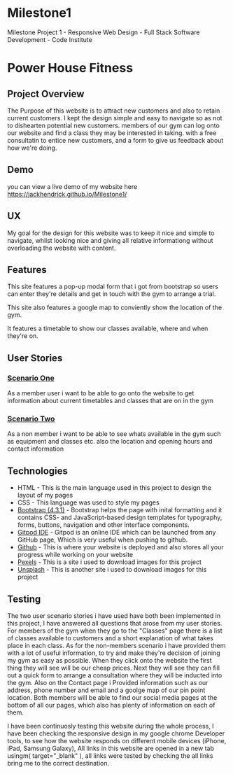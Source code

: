 # Milestone1
Milestone Project 1 - Responsive Web Design - Full Stack Software Development - Code Institute 

<h1>Power House Fitness</h1>

<h2><b>Project Overview</b></h2>

<p>The Purpose of this website is to attract new customers and also to retain current customers. 
I kept the design simple and easy to navigate so as not to dishearten potential new customers. 
members of our gym can log onto our website and find a class they may be interested in taking.
with a free consultatin to entice new customers, and a form to give us feedback about how we're doing.</p>

<h2><b>Demo</h2></b>

<p>you can view a live demo of my website here <a href="https://jackhendrick.github.io/Milestone1"> https://jackhendrick.github.io/Milestone1/</a></p>


<h2><b>UX</b></h2>

<p>My goal for the design for this website was to keep it nice and simple to navigate, whilst looking nice and 
giving all relative informationg without overloading the website with content.</p>

<h2>Features</h2>
<p>This site features a pop-up modal form that i got from bootstrap so users can enter they're details and get in touch with the gym to arrange a trial.</p>
<p>This site also features a google map to conviently show the location of the gym.</p>
<p>It features a timetable to show our classes available, where and when they're on.</p>

<h2><b>User Stories</b></h2>

<h3><u>Scenario One</u></h3>

<p>As a member user i want to be able to go onto the website to get information about current timetables and classes that are on in the gym</p>

<h3><u>Scenario Two</h3></u>

<p>As a non member i want to be able to see whats available in the gym such as equipment and classes etc. also the location and opening hours and contact information</p>

<h2><b>Technologies</b></h2>

<ul>
<li>HTML - This is the main language used in this project to design the layout of my pages</li> 
<li>CSS - This language was used to style my pages</li> 
<li><a href="https://getbootstrap.com/">Bootstrap (4.3.1)</a> - Bootstrap helps the page with  inital formatting and it contains CSS- and JavaScript-based design templates for typography, forms, buttons, navigation and other interface components.</li>
<li><a href="https://www.gitpod.io">Gitpod IDE</a> - Gitpod is an online IDE which can be launched from any GitHub page, Which is very useful when pushing to github.</li>
<li><a href="https://github.com/">Github</a> - This is where your website is deployed and also stores all your progress while working on your website</li>
<li><a href="https://www.pexels.com/">Pexels</a> - This is a site i used to download images for this project</li>
<li><a href="https://unsplash.com/">Unsplash</a> - This is another site i used to download images for this project</li>
</ul>

<h2>Testing</h2>
<p>The two user scenario stories i have used have both been implemented in this project, I have answered all questions
 that arose from my user stories. For members of the gym when they go to the "Classes" page there is a list of classes available to customers
  and a short explanation of what takes place in each class. As for the non-members scenario i have provided them with a lot of useful information,
  to try and make they're decision of joining my gym as easy as possible. When they click onto the website the first thing they will see will 
  be our cheap prices. Next they will see they can fill out a quick form to arrange a consultation where they will be inducted into the gym.
  Also on the Contact page i Provided information such as our address, phone number and email and a goolge map of our pin point location. 
  Both members will be able to find our social media pages at the bottom of all our pages, which also has plenty of information on each of them.

  I have been continuosly testing this website during the whole process, I have been checking the responsive design in my google
  chrome Developer tools, to see how the website responds on different mobile devices (iPhone, iPad, Samsung Galaxy), All links in
  this website are opened in a new tab usingm( target="_blank" ), all links were tested by checking the all links bring me to the correct
  destination.</p>

